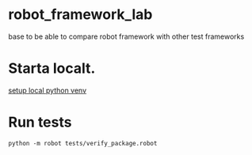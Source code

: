 # robot_framework_lab
base to be able to compare robot framework with other test frameworks


# Starta localt.
[setup local python venv](/python_environment/README.md)

# Run tests 
```
python -m robot tests/verify_package.robot
```
